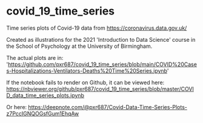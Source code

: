 # covid_19_time_series
Time series plots of Covid-19 data from https://coronavirus.data.gov.uk/ 

Created as illustrations for the 2021 'Introduction to Data Science' course in the School of Psychology at the University of Birmingham.

The actual plots are in:
'https://github.com/pxr687/covid_19_time_series/blob/main/COVID%20Cases-Hospitalizations-Ventilators-Deaths%20Time%20Series.ipynb'

If the notebook fails to render on Github, it can be viewed here: https://nbviewer.org/github/pxr687/covid_19_time_series/blob/master/COVID_data_time_series_plots.ipynb

Or here: https://deepnote.com/@pxr687/Covid-Data-Time-Series-Plots-z7PccIGNQOGsfGum1EhqAw
